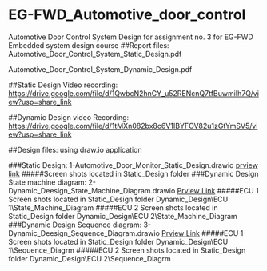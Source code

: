 # EG-FWD_Automotive_door_control
Automotive Door Control System Design for assignment no. 3 for EG-FWD Embedded system design course 
##Report files:
Automotive_Door_Control_System_Static_Design.pdf

Automotive_Door_Control_System_Dynamic_Design.pdf


##Static Design Video recording:
https://drive.google.com/file/d/1QwbcN2hnCY_u52RENcnQ7tfBuwmiIh7Q/view?usp=share_link

##Dynamic Design video Recording:
https://drive.google.com/file/d/1tMXn082bx8c6V1IBYFOV82u1zGtYmSV5/view?usp=share_link



##Design files:
using draw.io application

###Static Design:
1-Automotive_Door_Monitor_Static_Design.drawio  [prview link](https://viewer.diagrams.net/?tags=%7B%7D&highlight=0000ff&edit=_blank&layers=1&nav=1&title=1-Automotive_Door_Monitor_Static_Design.drawio#Uhttps%3A%2F%2Fdrive.google.com%2Fuc%3Fid%3D1_3vN92QYqfWy8aDnvIn15P1q7E7Mz6XP%26export%3Ddownload)
#####Screen shots located in Static_Design folder
###Dynamic Design State machine diagram:
2-Dynamic_Deesign_State_Machine_Diagram.drawio [Prview Link](https://viewer.diagrams.net/?tags=%7B%7D&highlight=0000ff&edit=_blank&layers=1&nav=1&title=2-Dynamic_Deesign_State_Machine_Diagram.drawio#Uhttps%3A%2F%2Fdrive.google.com%2Fuc%3Fid%3D1qyFu-n8GY4VyFxoLRi-bj3SRJAJAQ_qk%26export%3Ddownload)
#####ECU 1 Screen shots located in Static_Design folder Dynamic_Design\ECU 1\State_Machine_Diagram
#####ECU 2 Screen shots located in Static_Design folder Dynamic_Design\ECU 2\State_Machine_Diagram
###Dynamic Design Sequence diagram:
3-Dynamic_Deesign_Sequence_Diagram.drawio [Prview Link](https://viewer.diagrams.net/?tags=%7B%7D&highlight=0000ff&edit=_blank&layers=1&nav=1&title=3-Dynamic_Deesign_Sequence_Diagram.drawio#Uhttps%3A%2F%2Fdrive.google.com%2Fuc%3Fid%3D1CgOlJ0sDpmCUX0_NqdQtFAR9eDJdYX0A%26export%3Ddownload)
#####ECU 1 Screen shots located in Static_Design folder Dynamic_Design\ECU 1\Sequence_Diagrm
#####ECU 2 Screen shots located in Static_Design folder Dynamic_Design\ECU 2\Sequence_Diagrm


